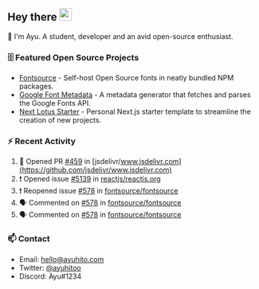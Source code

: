 ## Hey there <img src="https://media.giphy.com/media/hvRJCLFzcasrR4ia7z/giphy.gif" width="25" height="25">

📝 I'm Ayu. A student, developer and an avid open-source enthusiast.

### 🗄 Featured Open Source Projects

- [Fontsource](https://github.com/fontsource/fontsource) - Self-host Open Source fonts in neatly bundled NPM packages.
- [Google Font Metadata](https://github.com/fontsource/google-font-metadata) - A metadata generator that fetches and parses the Google Fonts API.
- [Next Lotus Starter](https://github.com/DecliningLotus/next-lotus-starter) - Personal Next.js starter template to streamline the creation of new projects.

### ⚡ Recent Activity

<!--START_SECTION:activity-->

1. 💪 Opened PR [#459](https://github.com/jsdelivr/www.jsdelivr.com/pull/459) in [jsdelivr/www.jsdelivr.com](https://github.com/jsdelivr/www.jsdelivr.com)
2. ❗️ Opened issue [#5139](https://github.com/reactjs/reactjs.org/issues/5139) in [reactjs/reactjs.org](https://github.com/reactjs/reactjs.org)
3. ❗️ Reopened issue [#578](https://github.com/fontsource/fontsource/issues/578) in [fontsource/fontsource](https://github.com/fontsource/fontsource)
4. 🗣 Commented on [#578](https://github.com/fontsource/fontsource/issues/578) in [fontsource/fontsource](https://github.com/fontsource/fontsource)
5. 🗣 Commented on [#578](https://github.com/fontsource/fontsource/issues/578) in [fontsource/fontsource](https://github.com/fontsource/fontsource)
<!--END_SECTION:activity-->

### 📫 Contact

- Email: hello@ayuhito.com
- Twitter: [@ayuhitoo](https://twitter.com/ayuhitoo)
- Discord: Ayu#1234
